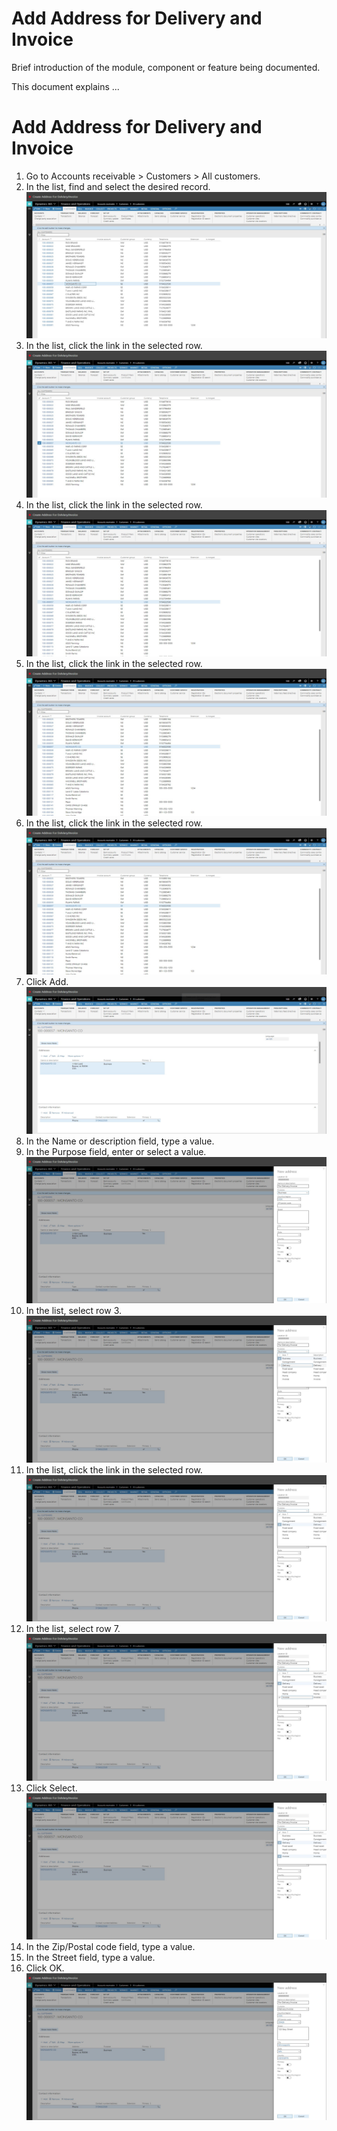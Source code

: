 ﻿# Add Address for Delivery and Invoice
Brief introduction of the module, component or feature being documented.

This document explains ...

# Add Address for Delivery and Invoice

1. Go to Accounts receivable > Customers > All customers.
2. In the list, find and select the desired record.
![AddAddressforDeliveryandInvoice2](./assets/images/AddAddressforDeliveryandInvoice/AddAddressForDeliveryAndInvoice2.png)
3. In the list, click the link in the selected row.
![AddAddressforDeliveryandInvoice3](./assets/images/AddAddressforDeliveryandInvoice/AddAddressForDeliveryAndInvoice3.png)
4. In the list, click the link in the selected row.
![AddAddressforDeliveryandInvoice4](./assets/images/AddAddressforDeliveryandInvoice/AddAddressForDeliveryAndInvoice4.png)
5. In the list, click the link in the selected row.
![AddAddressforDeliveryandInvoice5](./assets/images/AddAddressforDeliveryandInvoice/AddAddressForDeliveryAndInvoice5.png)
6. In the list, click the link in the selected row.
![AddAddressforDeliveryandInvoice6](./assets/images/AddAddressforDeliveryandInvoice/AddAddressForDeliveryAndInvoice6.png)
7. Click Add.
![AddAddressforDeliveryandInvoice7](./assets/images/AddAddressforDeliveryandInvoice/AddAddressForDeliveryAndInvoice7.png)
8. In the Name or description field, type a value.
9. In the Purpose field, enter or select a value.
![AddAddressforDeliveryandInvoice9](./assets/images/AddAddressforDeliveryandInvoice/AddAddressForDeliveryAndInvoice9.png)
10. In the list, select row 3.
![AddAddressforDeliveryandInvoice10](./assets/images/AddAddressforDeliveryandInvoice/AddAddressForDeliveryAndInvoice10.png)
11. In the list, click the link in the selected row.
![AddAddressforDeliveryandInvoice11](./assets/images/AddAddressforDeliveryandInvoice/AddAddressForDeliveryAndInvoice11.png)
12. In the list, select row 7.
![AddAddressforDeliveryandInvoice12](./assets/images/AddAddressforDeliveryandInvoice/AddAddressForDeliveryAndInvoice12.png)
13. Click Select.
![AddAddressforDeliveryandInvoice13](./assets/images/AddAddressforDeliveryandInvoice/AddAddressForDeliveryAndInvoice13.png)
14. In the Zip/Postal code field, type a value.
15. In the Street field, type a value.
16. Click OK.
![AddAddressforDeliveryandInvoice16](./assets/images/AddAddressforDeliveryandInvoice/AddAddressForDeliveryAndInvoice16.png)

